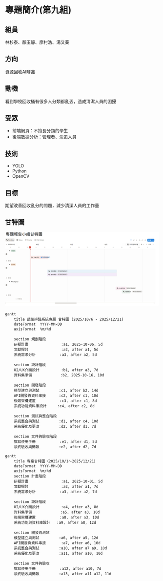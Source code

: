 # 專題簡介(第九組)

## 組員
林杉泰、顏玉靜、廖村浩、湯又蓁

## 方向
資源回收AI辨識

## 動機
看到學校回收桶有很多人分類都亂丟，造成清潔人員的困擾

## 受眾
- 前端網頁：不擅長分類的學生  
- 後端數據分析：管理者、決策人員  

## 技術
- YOLO  
- Python  
- OpenCV  

## 目標
期望改善回收亂分的問題，減少清潔人員的工作量

## 甘特圖
![甘特圖](https://github.com/shan-tai/teamwork/blob/main/%E7%94%98%E7%89%B9%E5%9C%96.png)

```mermaid
gantt
    title 蔬菜辨識系統專題 甘特圖 (2025/10/6 - 2025/12/21)
    dateFormat  YYYY-MM-DD
    axisFormat  %m/%d

    section 規劃階段
    研擬計畫               :a1, 2025-10-06, 5d
    文獻探討               :a2, after a1, 5d
    系統需求分析           :a3, after a2, 5d

    section 設計階段
    UI/UX介面設計          :b1, after a3, 7d
    資料集準備             :b2, 2025-10-16, 10d

    section 開發階段
    模型建立與測試         :c1, after b2, 14d
    API開發與資料串接      :c2, after c1, 10d
    後端架構建置           :c3, after c1, 8d
    系統功能資料庫設計     :c4, after c2, 8d

    section 測試與整合階段
    系統整合與測試         :d1, after c4, 10d
    系統優化及更改         :d2, after d1, 7d

    section 文件與驗收階段
    撰寫使用手冊           :e1, after d1, 5d
    最終驗收與簡報         :e2, after d2, 7d

```

```mermaid
gantt
    title 專案甘特圖（2025/10/1～2025/12/21）
    dateFormat  YYYY-MM-DD
    axisFormat  %m/%d
    section 計畫階段
    研擬計畫               :a1, 2025-10-01, 5d
    文獻探討               :a2, after a1, 7d
    系統需求分析           :a3, after a2, 7d

    section 設計階段
    UI/UX介面設計          :a4, after a3, 8d
    資料集準備             :a5, after a3, 10d
    後端架構建置           :a8, after a3, 10d
    系統功能與資料庫設計   :a9, after a8, 12d

    section 開發與測試
    模型建立與測試         :a6, after a5, 12d
    API開發與資料串接       :a7, after a6, 10d
    系統整合與測試         :a10, after a7 a9, 10d
    系統優化及更改         :a11, after a10, 10d

    section 文件與驗收
    撰寫使用手冊           :a12, after a10, 7d
    最終驗收與簡報         :a13, after a11 a12, 11d

```
